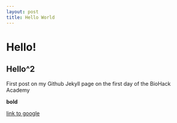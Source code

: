 ```yaml
---
layout: post
title: Hello World
---
```


# Hello!

## Hello^2

First post on my Github Jekyll page on the first day of the BioHack Academy

**bold**

[link to google](www.google.com)
